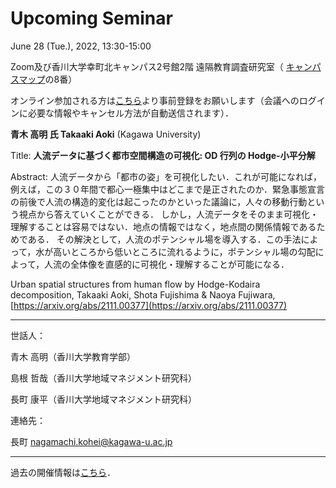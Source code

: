 # Upcoming Seminar

June 28 (Tue.), 2022, 13:30-15:00

Zoom及び香川大学幸町北キャンパス2号館2階 遠隔教育調査研究室（ [キャンパスマップ](https://www.kagawa-u.ac.jp/access/saiwai/)の8番）

オンライン参加される方は[こちら](dummy)より事前登録をお願いします（会議へのログインに必要な情報やキャンセル方法が自動送信されます）．

**青木 高明 氏 Takaaki Aoki** (Kagawa University)

Title: **人流データに基づく都市空間構造の可視化: OD 行列の Hodge-小平分解**

Abstract: 
人流データから「都市の姿」を可視化したい．これが可能になれば，例えば，この３０年間で都心一極集中はどこまで是正されたのか．緊急事態宣言の前後で人流の構造的変化は起こったのかといった議論に，人々の移動行動という視点から答えていくことができる．
しかし，人流データをそのまま可視化・理解することは容易ではない．地点の情報ではなく，地点間の関係情報であるためである．
その解決として，人流のポテンシャル場を導入する．この手法によって，水が高いところから低いところに流れるように，ポテンシャル場の勾配によって，人流の全体像を直感的に可視化・理解することが可能になる．

Urban spatial structures from human flow by Hodge-Kodaira decomposition, Takaaki Aoki, Shota Fujishima & Naoya Fujiwara, [https://arxiv.org/abs/2111.00377](https://arxiv.org/abs/2111.00377)

---

世話人：

青木 高明（香川大学教育学部）

島根 哲哉（香川大学地域マネジメント研究科）

長町 康平（香川大学地域マネジメント研究科）

連絡先：

長町 nagamachi.kohei@kagawa-u.ac.jp

---

過去の開催情報は[こちら](./past/)．
